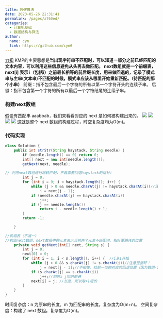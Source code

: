 ```yaml
---
title: KMP算法
date: 2023-05-26 22:31:41
permalink: /pages/a760ed/
categories:
  - 计算机基础
  - 数据结构与算法
author: 
  name: cyn
  link: https://github.com/cyn6
---
```

[力扣](https://leetcode.cn/problems/find-the-index-of-the-first-occurrence-in-a-string/)
KMP的主要思想是**当出现字符串不匹配时，可以知道一部分之前已经匹配的文本内容，可以利用这些信息避免从头再去做匹配。**
**next数组就是一个前缀表，**next[i] 表示 i（包括i）之前**最长相等的前后缀长度，用来做回退的，记录了模式串与主串(文本串)不匹配的时候，模式串应该从哪里开始重新匹配。（待匹配的那个小串）**
前缀：指不包含最后一个字符的所有以第一个字符开头的连续子串。
后缀：指不包含第一个字符的所有以最后一个字符结尾的连续子串。
### **构建next数组**
假设有匹配串 aaabbab，我们来看看对应的 next 是如何被构建出来的。
![](https://cdn.jsdelivr.net/gh/cyn6/image_storage/1678786446279-9afd48f3-e3d5-4c16-865e-12977e77c84d.png)
![](https://cdn.jsdelivr.net/gh/cyn6/image_storage/1678786461241-dff7004e-e7f8-407a-975b-f19908bde492.png)
![](https://cdn.jsdelivr.net/gh/cyn6/image_storage/1678786467652-7f855578-0729-42b7-93be-86926643ac63.png)
![](https://cdn.jsdelivr.net/gh/cyn6/image_storage/1678786476559-59d86341-346e-460d-9894-a5784d1eb716.png)
这就是整个 next 数组的构建过程，时空复杂度均为O(m)。
### 代码实现
```java
class Solution {
    public int strStr(String haystack, String needle) {
        if (needle.length() == 0) return 0;
        int[] next = new int[needle.length()];
        getNext(next, needle);
        
// 利用next数组进行跳转匹配，不再需要回退haystack的指针i
        int j = 0;
        for (int i = 0; i < haystack.length(); i++) {
            while (j > 0 && needle.charAt(j) != haystack.charAt(i))//注意是循环！
                j = next[j - 1];
            if (needle.charAt(j) == haystack.charAt(i)) 
                j++;
            if (j == needle.length()) 
                return i - needle.length() + 1;
        }
        return -1;

    }
    
//前缀表（不减一）    
//构造next数组，next数组中的元素表示当前两个元素不匹配时，指针要跳转的位置
    private void getNext(int[] next, String s) {
        int j = 0;
        next[0] = 0;
        for (int i = 1; i < s.length(); i++) {  //i从1开始
            while (j > 0 && s.charAt(j) != s.charAt(i))//注意是循环！
                j = next[j - 1];//不相等，找前一位的对应的回退位置（因为数组-1计数，长度会使自动到下一匹配位）
            if (s.charAt(j) == s.charAt(i))
                j++;//相等i j同时前进
            next[i] = j; //长度，所以取+1后的
        }
    }
}
```
时间复杂度：n 为原串的长度，m 为匹配串的长度。复杂度为O(m+n)。
空间复杂度：构建了 next 数组。复杂度为O(m)。
